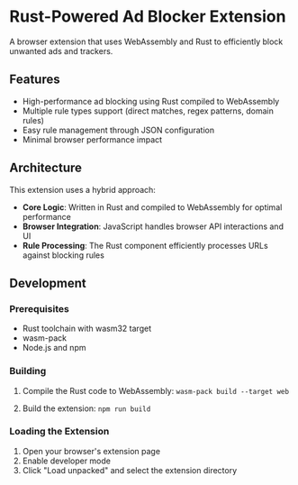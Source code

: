 # Rust-Powered Ad Blocker Extension

 A browser extension that uses WebAssembly and Rust to efficiently block unwanted ads and trackers.

 ## Features

 - High-performance ad blocking using Rust compiled to WebAssembly
 - Multiple rule types support (direct matches, regex patterns, domain rules)
 - Easy rule management through JSON configuration
 - Minimal browser performance impact

 ## Architecture

 This extension uses a hybrid approach:
 - **Core Logic**: Written in Rust and compiled to WebAssembly for optimal performance
 - **Browser Integration**: JavaScript handles browser API interactions and UI
 - **Rule Processing**: The Rust component efficiently processes URLs against blocking rules

 ## Development

 ### Prerequisites

 - Rust toolchain with wasm32 target
 - wasm-pack
 - Node.js and npm

 ### Building

 1. Compile the Rust code to WebAssembly:
```wasm-pack build --target web```

 2. Build the extension:
```npm run build```

### Loading the Extension

 1. Open your browser's extension page
 2. Enable developer mode
 3. Click "Load unpacked" and select the extension directory

